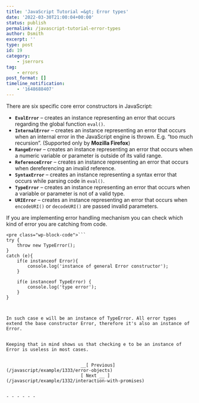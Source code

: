 ```yaml
---
title: 'JavaScript Tutorial =&gt; Error types'
date: '2022-03-30T21:00:04+00:00'
status: publish
permalink: /javascript-tutorial-error-types
author: Dsmith
excerpt: ''
type: post
id: 19
category:
    - jserrors
tag:
    - errors
post_format: []
timeline_notification:
    - '1648688407'
---
```

There are six specific core error constructors in JavaScript:

- **`EvalError`** – creates an instance representing an error that occurs regarding the global function `eval()`.
- **`InternalError`** – creates an instance representing an error that occurs when an internal error in the JavaScript engine is thrown. E.g. “too much recursion”. (Supported only by **Mozilla Firefox**)
- **`RangeError`** – creates an instance representing an error that occurs when a numeric variable or parameter is outside of its valid range.
- **`ReferenceError`** – creates an instance representing an error that occurs when dereferencing an invalid reference.
- **`SyntaxError`** – creates an instance representing a syntax error that occurs while parsing code in `eval()`.
- **`TypeError`** – creates an instance representing an error that occurs when a variable or parameter is not of a valid type.
- **`URIError`** – creates an instance representing an error that occurs when `encodeURI()` or `decodeURI()` are passed invalid parameters.

If you are implementing error handling mechanism you can check which kind of error you are catching from code.

```
<pre class="wp-block-code">```
try {
    throw new TypeError();
}
catch (e){
    if(e instanceof Error){
        console.log('instance of general Error constructor');
    }

    if(e instanceof TypeError) {
        console.log('type error');
    }
}



In such case e will be an instance of TypeError. All error types extend the base constructor Error, therefore it's also an instance of Error.


Keeping that in mind shows us that checking e to be an instance of Error is useless in most cases.


                            __[ Previous](/javascript/example/1333/error-objects)
                            [ Next __ ](/javascript/example/1332/interaction-with-promises)

```
```

- - - - - -